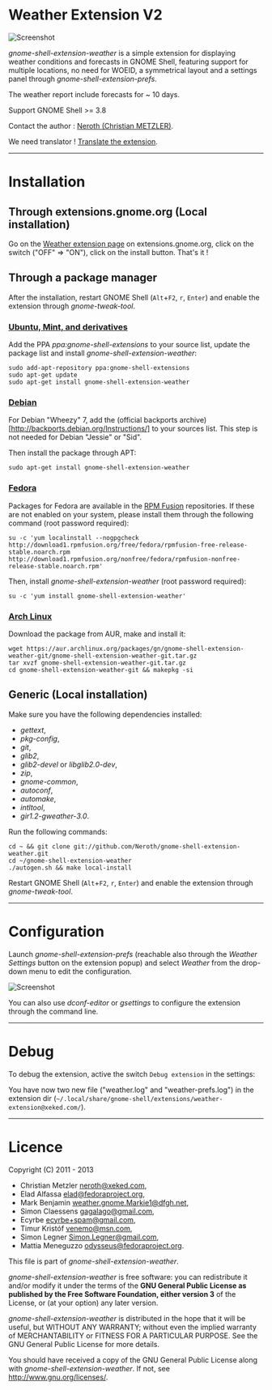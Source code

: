 # Weather Extension V2

![Screenshot](https://f.cloud.github.com/assets/1255506/833069/0f754966-f28b-11e2-9fb3-3ea413919c69.png)

*gnome-shell-extension-weather* is a simple extension for displaying weather conditions and forecasts in GNOME Shell, featuring support for multiple locations, no need for WOEID, a symmetrical layout and a settings panel through *gnome-shell-extension-prefs*.

The weather report include forecasts for ~ 10 days.

Support GNOME Shell >= 3.8

Contact the author : [Neroth (Christian METZLER)](https://plus.google.com/u/0/106579473281691119257).

We need translator ! [Translate the extension](https://github.com/Neroth/gnome-shell-extension-weather/wiki/Translate).

----

# Installation

## Through extensions.gnome.org (Local installation)

Go on the [Weather extension page](https://extensions.gnome.org/extension/613/weather/) on extensions.gnome.org, click on the switch ("OFF" => "ON"), click on the install button.
That's it !

## Through a package manager

After the installation, restart GNOME Shell (`Alt`+`F2`, `r`, `Enter`) and enable the extension through *gnome-tweak-tool*.

### [Ubuntu, Mint, and derivatives](https://launchpad.net/~gnome-shell-extensions/+archive/ppa/+packages)

Add the PPA *ppa:gnome-shell-extensions* to your source list, update the package list and install *gnome-shell-extension-weather*:

	sudo add-apt-repository ppa:gnome-shell-extensions
	sudo apt-get update
	sudo apt-get install gnome-shell-extension-weather

### [Debian](http://packages.debian.org/source/unstable/gnome-shell-extension-weather)

For Debian "Wheezy" 7, add the (official backports archive)[http://backports.debian.org/Instructions/] to your sources list. This step is not needed for Debian "Jessie" or "Sid".

Then install the package through APT:

	sudo apt-get install gnome-shell-extension-weather

### [Fedora](http://rpmfusion.org/)

Packages for Fedora are available in the [RPM Fusion](http://rpmfusion.org/) repositories. If these are not enabled on your system, please install them through the following command (root password required):

	su -c 'yum localinstall --nogpgcheck http://download1.rpmfusion.org/free/fedora/rpmfusion-free-release-stable.noarch.rpm http://download1.rpmfusion.org/nonfree/fedora/rpmfusion-nonfree-release-stable.noarch.rpm'
Then, install *gnome-shell-extension-weather* (root password required):

	su -c 'yum install gnome-shell-extension-weather'

### [Arch Linux](https://aur.archlinux.org/packages/gnome-shell-extension-weather-git/)

Download the package from AUR, make and install it:

	wget https://aur.archlinux.org/packages/gn/gnome-shell-extension-weather-git/gnome-shell-extension-weather-git.tar.gz
	tar xvzf gnome-shell-extension-weather-git.tar.gz
	cd gnome-shell-extension-weather-git && makepkg -si
	
## Generic (Local installation)

Make sure you have the following dependencies installed:
* *gettext*,
* *pkg-config*,
* *git*,
* *glib2*,
* *glib2-devel* or *libglib2.0-dev*,
* *zip*,
* *gnome-common*,
* *autoconf*,
* *automake*,
* *intltool*,
* *gir1.2-gweather-3.0*.

Run the following commands:

	cd ~ && git clone git://github.com/Neroth/gnome-shell-extension-weather.git
	cd ~/gnome-shell-extension-weather
	./autogen.sh && make local-install
	
Restart GNOME Shell (`Alt`+`F2`, `r`, `Enter`) and enable the extension through *gnome-tweak-tool*.

----

# Configuration

Launch *gnome-shell-extension-prefs* (reachable also through the *Weather Settings* button on the extension popup) and select *Weather* from the drop-down menu to edit the configuration.

![Screenshot](https://github.com/neroth/gnome-shell-extension-weather/raw/master/data/weather-settings.gif)

You can also use *dconf-editor* or *gsettings* to configure the extension through the command line.

----

# Debug

To debug the extension, active the switch `Debug extension` in the settings:

You have now two new file ("weather.log" and "weather-prefs.log") in the extension dir (`~/.local/share/gnome-shell/extensions/weather-extension@xeked.com/`).

----

# Licence

Copyright (C) 2011 - 2013

* Christian Metzler <neroth@xeked.com>,
* Elad Alfassa <elad@fedoraproject.org>,
* Mark Benjamin <weather.gnome.Markie1@dfgh.net>,
* Simon Claessens <gagalago@gmail.com>,
* Ecyrbe <ecyrbe+spam@gmail.com>,
* Timur Kristóf <venemo@msn.com>,
* Simon Legner <Simon.Legner@gmail.com>,
* Mattia Meneguzzo <odysseus@fedoraproject.org>.

This file is part of *gnome-shell-extension-weather*.

*gnome-shell-extension-weather* is free software: you can redistribute it and/or modify it under the terms of the **GNU General Public License as published by the Free Software Foundation, either version 3** of the License, or (at your option) any later version.

*gnome-shell-extension-weather* is distributed in the hope that it will be useful, but WITHOUT ANY WARRANTY; without even the implied warranty of MERCHANTABILITY or FITNESS FOR A PARTICULAR PURPOSE.  See the GNU General Public License for more details.

You should have received a copy of the GNU General Public License along with *gnome-shell-extension-weather*.  If not, see <http://www.gnu.org/licenses/>.
